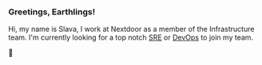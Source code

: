 ### Greetings, Earthlings!

Hi, my name is Slava, I work at Nextdoor as a member of the Infrastructure team. I'm currently looking for a top notch [SRE](https://about.nextdoor.com/careers-list/?gh_jid=2588321) or [DevOps](https://about.nextdoor.com/careers-list/?gh_jid=2588324) to join my team. 

:vulcan_salute:
